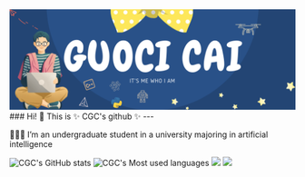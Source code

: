
<div align=center><img src="img/title.png"></div>
### Hi! 👋 This is ✨ CGC's github ✨
---

🧑‍🤝‍🧑 I’m an undergraduate student in a university majoring in artificial intelligence
<!--
**CGC12123/CGC12123** is a  _special_  repository because its `README.md` (this file) appears on your GitHub profile.

Here are some ideas to get you started:

- 🔭 I’m currently working on ...
- 🌱 I’m currently learning ...
- 👯 I’m looking to collaborate on ...
- 🤔 I’m looking for help with ...
- 💬 Ask me about ...
- 📫 How to reach me: ...
- 😄 Pronouns: ...
- ⚡ Fun fact: ...
-->
<!-- ![CGC's Most used languages](https://github-readme-stats.vercel.app/api/top-langs?username=CGC12123&show_icons=true&count_private=true&theme=gotham) -->
![CGC's GitHub stats](https://github-readme-stats.vercel.app/api?username=CGC12123&show_icons=true&theme=transparent)
![CGC's Most used languages](https://github-readme-stats.vercel.app/api/top-langs/?username=CGC12123&layout=compact&hide_border=true&langs_count=10)
![](https://img.shields.io/badge/<WORD_ON_LEFT>-<WORD_ON_RIGHT>-informational?style=flat&logo=FCC624&logoColor=white&color=2bbc8a)
![](https://img.shields.io/badge/<WORD_ON_LEFT>-<WORD_ON_RIGHT>-informational?style=flat&logo=data:image/svg%2bxml;base64,<BASE64_DATA>)

